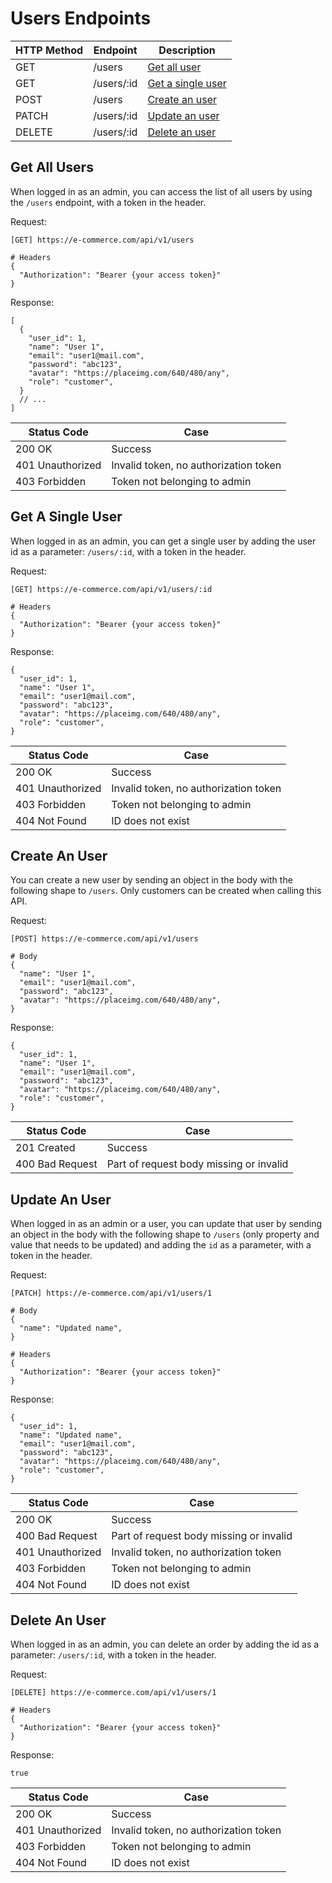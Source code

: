 # Users Endpoints

| HTTP Method | Endpoint   | Description                             |
| ----------- | ---------- | --------------------------------------- |
| GET         | /users     | [Get all user](#get-all-users)          |
| GET         | /users/:id | [Get a single user](#get-a-single-user) |
| POST        | /users     | [Create an user](#create-an-user)       |
| PATCH       | /users/:id | [Update an user](#update-an-user)       |
| DELETE      | /users/:id | [Delete an user](#delete-an-user)       |

## Get All Users

When logged in as an admin, you can access the list of all users by using the `/users` endpoint, with a token in the header.

Request:

```
[GET] https://e-commerce.com/api/v1/users

# Headers
{
  "Authorization": "Bearer {your access token}"
}
```

Response:

```
[
  {
    "user_id": 1,
    "name": "User 1",
    "email": "user1@mail.com",
    "password": "abc123",
    "avatar": "https://placeimg.com/640/480/any",
    "role": "customer",
  }
  // ...
]
```

| Status Code      | Case                                  |
| ---------------- | ------------------------------------- |
| 200 OK           | Success                               |
| 401 Unauthorized | Invalid token, no authorization token |
| 403 Forbidden    | Token not belonging to admin          |

## Get A Single User

When logged in as an admin, you can get a single user by adding the user id as a parameter: `/users/:id`, with a token in the header.

Request:

```
[GET] https://e-commerce.com/api/v1/users/:id

# Headers
{
  "Authorization": "Bearer {your access token}"
}
```

Response:

```
{
  "user_id": 1,
  "name": "User 1",
  "email": "user1@mail.com",
  "password": "abc123",
  "avatar": "https://placeimg.com/640/480/any",
  "role": "customer",
}
```

| Status Code      | Case                                  |
| ---------------- | ------------------------------------- |
| 200 OK           | Success                               |
| 401 Unauthorized | Invalid token, no authorization token |
| 403 Forbidden    | Token not belonging to admin          |
| 404 Not Found    | ID does not exist                     |

## Create An User

You can create a new user by sending an object in the body with the following shape to `/users`. Only customers can be created when calling this API.

Request:

```
[POST] https://e-commerce.com/api/v1/users

# Body
{
  "name": "User 1",
  "email": "user1@mail.com",
  "password": "abc123",
  "avatar": "https://placeimg.com/640/480/any",
}
```

Response:

```
{
  "user_id": 1,
  "name": "User 1",
  "email": "user1@mail.com",
  "password": "abc123",
  "avatar": "https://placeimg.com/640/480/any",
  "role": "customer",
}
```

| Status Code     | Case                                    |
| --------------- | --------------------------------------- |
| 201 Created     | Success                                 |
| 400 Bad Request | Part of request body missing or invalid |

## Update An User

When logged in as an admin or a user, you can update that user by sending an object in the body with the following shape to `/users` (only property and value that needs to be updated) and adding the `id` as a parameter, with a token in the header.

Request:

```
[PATCH] https://e-commerce.com/api/v1/users/1

# Body
{
  "name": "Updated name",
}

# Headers
{
  "Authorization": "Bearer {your access token}"
}
```

Response:

```
{
  "user_id": 1,
  "name": "Updated name",
  "email": "user1@mail.com",
  "password": "abc123",
  "avatar": "https://placeimg.com/640/480/any",
  "role": "customer",
}
```

| Status Code      | Case                                    |
| ---------------- | --------------------------------------- |
| 200 OK           | Success                                 |
| 400 Bad Request  | Part of request body missing or invalid |
| 401 Unauthorized | Invalid token, no authorization token   |
| 403 Forbidden    | Token not belonging to admin            |
| 404 Not Found    | ID does not exist                       |

## Delete An User

When logged in as an admin, you can delete an order by adding the id as a parameter: `/users/:id`, with a token in the header.

Request:

```
[DELETE] https://e-commerce.com/api/v1/users/1

# Headers
{
  "Authorization": "Bearer {your access token}"
}
```

Response:

```
true
```

| Status Code      | Case                                  |
| ---------------- | ------------------------------------- |
| 200 OK           | Success                               |
| 401 Unauthorized | Invalid token, no authorization token |
| 403 Forbidden    | Token not belonging to admin          |
| 404 Not Found    | ID does not exist                     |
